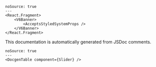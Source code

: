 ```react
noSource: true
---
<React.Fragment>
	<V6Banner>
		<AcceptsStyledSystemProps />
	</V6Banner>
</React.Fragment>
```

This documentation is automatically generated from JSDoc comments.

```react
noSource: true
---
<DocgenTable component={Slider} />
```
